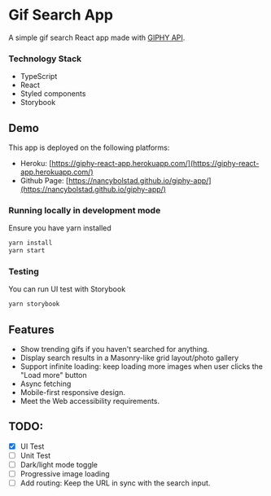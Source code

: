 # Gif Search App

A simple gif search React app made with [GIPHY API](https://developers.giphy.com/docs/api).

### Technology Stack

- TypeScript
- React
- Styled components
- Storybook

## Demo

This app is deployed on the following platforms:

- Heroku: [https://giphy-react-app.herokuapp.com/](https://giphy-react-app.herokuapp.com/)
- Github Page: [https://nancybolstad.github.io/giphy-app/](https://nancybolstad.github.io/giphy-app/)

### Running locally in development mode

Ensure you have yarn installed

```bash
yarn install
yarn start
```

### Testing

You can run UI test with Storybook

```bash
yarn storybook
```

## Features

- Show trending gifs if you haven't searched for anything.
- Display search results in a Masonry-like grid layout/photo gallery
- Support infinite loading: keep loading more images when user clicks the "Load more" button
- Async fetching
- Mobile-first responsive design.
- Meet the Web accessibility requirements.

## TODO:

- [x] UI Test
- [ ] Unit Test
- [ ] Dark/light mode toggle
- [ ] Progressive image loading
- [ ] Add routing: Keep the URL in sync with the search input.

